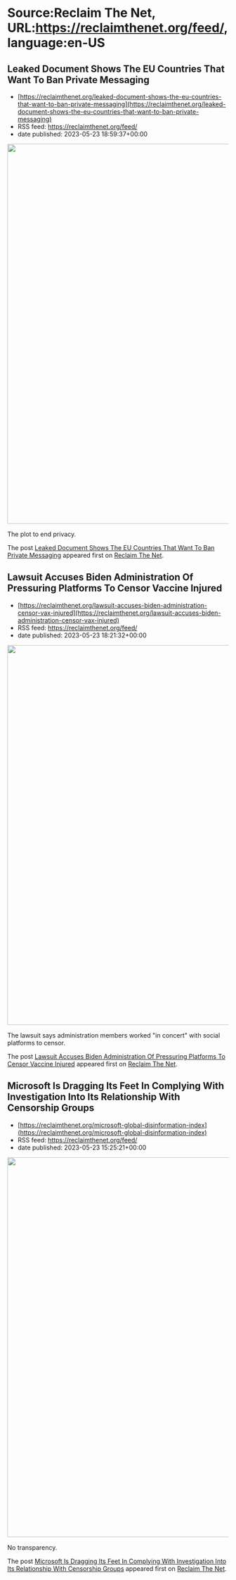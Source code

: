 # Source:Reclaim The Net, URL:https://reclaimthenet.org/feed/, language:en-US

## Leaked Document Shows The EU Countries That Want To Ban Private Messaging
 - [https://reclaimthenet.org/leaked-document-shows-the-eu-countries-that-want-to-ban-private-messaging](https://reclaimthenet.org/leaked-document-shows-the-eu-countries-that-want-to-ban-private-messaging)
 - RSS feed: https://reclaimthenet.org/feed/
 - date published: 2023-05-23 18:59:37+00:00

<a href="https://reclaimthenet.org/leaked-document-shows-the-eu-countries-that-want-to-ban-private-messaging" rel="nofollow" title="Leaked Document Shows The EU Countries That Want To Ban Private Messaging"><img alt="" class="webfeedsFeaturedVisual wp-post-image" height="864" src="https://reclaimthenet.org/wp-content/uploads/2023/05/eu-ban-private-messaging.jpg" style="display: block; margin: auto; margin-bottom: 15px;" width="1536" /></a><p>The plot to end privacy.</p>
<p>The post <a href="https://reclaimthenet.org/leaked-document-shows-the-eu-countries-that-want-to-ban-private-messaging" rel="nofollow">Leaked Document Shows The EU Countries That Want To Ban Private Messaging</a> appeared first on <a href="https://reclaimthenet.org" rel="nofollow">Reclaim The Net</a>.</p>

## Lawsuit Accuses Biden Administration Of Pressuring Platforms To Censor Vaccine Injured
 - [https://reclaimthenet.org/lawsuit-accuses-biden-administration-censor-vax-injured](https://reclaimthenet.org/lawsuit-accuses-biden-administration-censor-vax-injured)
 - RSS feed: https://reclaimthenet.org/feed/
 - date published: 2023-05-23 18:21:32+00:00

<a href="https://reclaimthenet.org/lawsuit-accuses-biden-administration-censor-vax-injured" rel="nofollow" title="Lawsuit Accuses Biden Administration Of Pressuring Platforms To Censor Vaccine Injured"><img alt="" class="webfeedsFeaturedVisual wp-post-image" height="864" src="https://reclaimthenet.org/wp-content/uploads/2023/05/v-injured-lawsuit.jpg" style="display: block; margin: auto; margin-bottom: 15px;" width="1536" /></a><p>The lawsuit says administration members worked "in concert" with social platforms to censor.</p>
<p>The post <a href="https://reclaimthenet.org/lawsuit-accuses-biden-administration-censor-vax-injured" rel="nofollow">Lawsuit Accuses Biden Administration Of Pressuring Platforms To Censor Vaccine Injured</a> appeared first on <a href="https://reclaimthenet.org" rel="nofollow">Reclaim The Net</a>.</p>

## Microsoft Is Dragging Its Feet In Complying With Investigation Into Its Relationship With Censorship Groups
 - [https://reclaimthenet.org/microsoft-global-disinformation-index](https://reclaimthenet.org/microsoft-global-disinformation-index)
 - RSS feed: https://reclaimthenet.org/feed/
 - date published: 2023-05-23 15:25:21+00:00

<a href="https://reclaimthenet.org/microsoft-global-disinformation-index" rel="nofollow" title="Microsoft Is Dragging Its Feet In Complying With Investigation Into Its Relationship With Censorship Groups"><img alt="" class="webfeedsFeaturedVisual wp-post-image" height="864" src="https://reclaimthenet.org/wp-content/uploads/2023/05/microspft3.jpg" style="display: block; margin: auto; margin-bottom: 15px;" width="1536" /></a><p>No transparency.</p>
<p>The post <a href="https://reclaimthenet.org/microsoft-global-disinformation-index" rel="nofollow">Microsoft Is Dragging Its Feet In Complying With Investigation Into Its Relationship With Censorship Groups</a> appeared first on <a href="https://reclaimthenet.org" rel="nofollow">Reclaim The Net</a>.</p>

